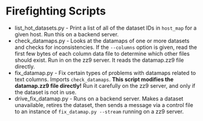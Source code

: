 Firefighting Scripts
====================

- list_hot_datasets.py - Print a list of all of the dataset IDs in ``host_map`` for a given host. Run this on a backend server.
- check_datamaps.py - Looks at the datamaps of one or more datasets and checks for inconsistencies. If the ``--columns`` option is given, read the first few bytes of each column data file to determine which other files should exist. Run in on the zz9 server. It reads the datamap.zz9 file directly.
- fix_datamap.py - Fix certain types of problems with datamaps related to text columns. Imports ``check_datamaps``. **This script modifies the datamap.zz9 file directly!** Run it carefully on the zz9 server, and only if the dataset is not in use.
- drive_fix_datamap.py - Runs on a backend server. Makes a dataset unavailable, retires the dataset, then sends a message via a control file to an instance of ``fix_datamap.py --stream`` running on a zz9 server.

